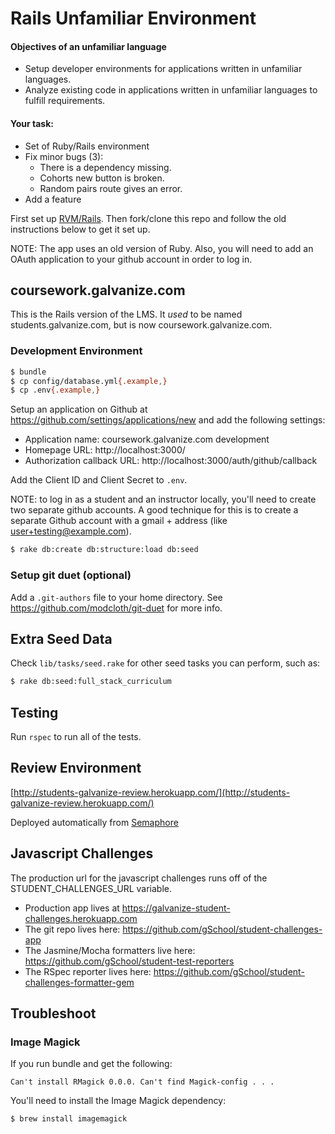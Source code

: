 # Rails Unfamiliar Environment

#### Objectives of an unfamiliar language

- Setup developer environments for applications written in unfamiliar languages.
- Analyze existing code in applications written in unfamiliar languages to fulfill requirements.

#### Your task:

- Set of Ruby/Rails environment
- Fix minor bugs (3):
  - There is a dependency missing.
  - Cohorts new button is broken.
  - Random pairs route gives an error.
- Add a feature

First set up [RVM/Rails](https://gist.github.com/berto/f4ac7d47d48c568490c8).
Then fork/clone this repo and follow the old instructions below to get it set up.

NOTE: The app uses an old version of Ruby. Also, you will need to add an OAuth
application to your github account in order to log in.

## coursework.galvanize.com

This is the Rails version of the LMS. It _used_ to be named students.galvanize.com, but is now coursework.galvanize.com.

### Development Environment

```sh
$ bundle
$ cp config/database.yml{.example,}
$ cp .env{.example,}
```

Setup an application on Github at https://github.com/settings/applications/new
and add the following settings:

* Application name: coursework.galvanize.com development
* Homepage URL: http://localhost:3000/
* Authorization callback URL: http://localhost:3000/auth/github/callback

Add the Client ID and Client Secret to `.env`.

NOTE: to log in as a student and an instructor locally, you'll need to create
two separate github accounts.  A good technique for this is to create a separate
Github account with a gmail + address (like user+testing@example.com).

```sh
$ rake db:create db:structure:load db:seed
```

### Setup git duet (optional)

Add a `.git-authors` file to your home directory.  See https://github.com/modcloth/git-duet for more info.

## Extra Seed Data

Check `lib/tasks/seed.rake` for other seed tasks you can perform, such as:

```sh
$ rake db:seed:full_stack_curriculum
```

## Testing

Run `rspec` to run all of the tests.

## Review Environment

[http://students-galvanize-review.herokuapp.com/](http://students-galvanize-review.herokuapp.com/)

Deployed automatically from [Semaphore](https://semaphoreci.com/galvanize-dev/students-galvanize-com)

## Javascript Challenges

The production url for the javascript challenges runs off of the STUDENT_CHALLENGES_URL variable.

- Production app lives at https://galvanize-student-challenges.herokuapp.com
- The git repo lives here: https://github.com/gSchool/student-challenges-app
- The Jasmine/Mocha formatters live here: https://github.com/gSchool/student-test-reporters
- The RSpec reporter lives here: https://github.com/gSchool/student-challenges-formatter-gem

## Troubleshoot

### Image Magick

If you run bundle and get the following:

`Can't install RMagick 0.0.0. Can't find Magick-config . . .`

You'll need to install the Image Magick dependency:

```sh
$ brew install imagemagick
```

